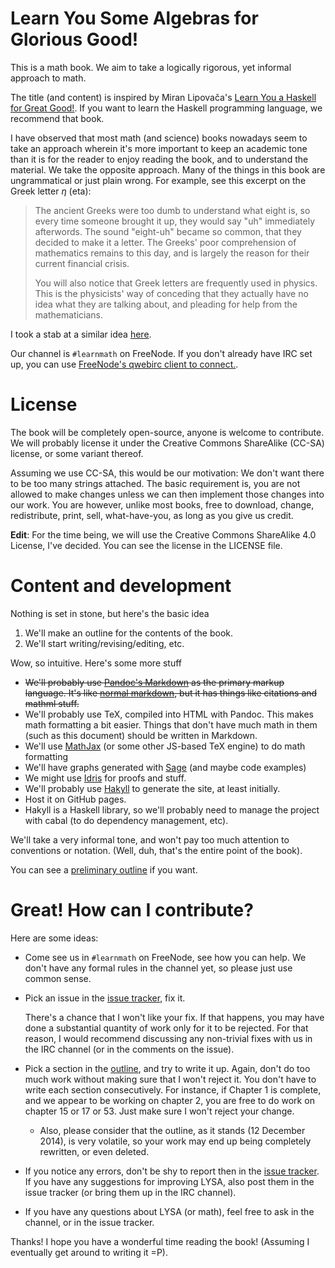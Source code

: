 # Learn You Some Algebras for Glorious Good!

This is a math book. We aim to take a logically rigorous, yet informal approach
to math.

The title (and content) is inspired by Miran Lipovača's
[Learn You a Haskell for Great Good!](http://learnyouahaskell.com/). If you want
to learn the Haskell programming language, we recommend that book.

I have observed that most math (and science) books nowadays seem to take
an approach wherein it's more important to keep an academic tone than it
is for the reader to enjoy reading the book, and to understand the
material. We take the opposite approach. Many of the things in this book
are ungrammatical or just plain wrong. For example, see this excerpt on
the Greek letter $\eta$ (eta):

> The ancient Greeks were too dumb to understand what eight is, so every time
> someone brought it up, they would say "uh" immediately afterwords. The sound
> "eight-uh" became so common, that they decided to make it a letter. The
> Greeks' poor comprehension of mathematics remains to this day, and is largely
> the reason for their current financial crisis.
>
> You will also notice that Greek letters are frequently used in physics. This
> is the physicists' way of conceding that they actually have no idea what they
> are talking about, and pleading for help from the mathematicians.

I took a stab at a similar idea [here](https://github.com/pharpend/lyaa).

Our channel is `#learnmath` on FreeNode. If you don't already have IRC set up,
you can use
[FreeNode's qwebirc client to connect.](http://webchat.freenode.net/?channels=%23learnmath&uio=MT11bmRlZmluZWQb1).

# License

The book will be completely open-source, anyone is welcome to contribute. We
will probably license it under the Creative Commons ShareAlike (CC-SA) license,
or some variant thereof.

Assuming we use CC-SA, this would be our motivation: We don't want there to be
too many strings attached. The basic requirement is, you are not allowed to make
changes unless we can then implement those changes into our work.  You are
however, unlike most books, free to download, change, redistribute, print, sell,
what-have-you, as long as you give us credit.

**Edit**: For the time being, we will use the Creative Commons
ShareAlike 4.0 License, I've decided. You can see the license in the
LICENSE file.

# Content and development

Nothing is set in stone, but here's the basic idea

1. We'll make an outline for the contents of the book.
2. We'll start writing/revising/editing, etc.

Wow, so intuitive. Here's some more stuff

* ~~We'll probably use
  [Pandoc's Markdown](http://johnmacfarlane.net/pandoc/README.html#pandocs-markdown)
  as the primary markup language. It's like
  [normal markdown](http://daringfireball.net/projects/markdown/), but it has
  things like citations and mathml stuff.~~
* We'll probably use TeX, compiled into HTML with Pandoc. This makes
  math formatting a bit easier. Things that don't have much math in them
  (such as this document) should be written in Markdown.
* We'll use [MathJax](http://www.mathjax.org/) (or some other JS-based TeX
  engine) to do math formatting
* We'll have graphs generated with [Sage](http://www.sagemath.org/) (and maybe
  code examples)
* We might use [Idris](http://www.idris-lang.org/) for proofs and stuff.
* We'll probably use [Hakyll](http://jaspervdj.be/hakyll/) to generate the site,
  at least initially.
* Host it on GitHub pages.
* Hakyll is a Haskell library, so we'll probably need to manage the project with
  cabal (to do dependency management, etc).

We'll take a very informal tone, and won't pay too much attention to conventions
or notation. (Well, duh, that's the entire point of the book).

You can see a [preliminary outline](outline.html) if you want.

# Great! How can I contribute?

Here are some ideas:

* Come see us in `#learnmath` on FreeNode, see how you can help. We don't have
  any formal rules in the channel yet, so please just use common sense.
*   Pick an issue in the [issue tracker](https://github.com/pharpend/lysa/issues),
    fix it. 

    There's a chance that I won't like your fix. If that happens, you may have
    done a substantial quantity of work only for it to be rejected. For that
    reason, I would recommend discussing any non-trivial fixes with us in the
    IRC channel (or in the comments on the issue). 

* Pick a section in the [outline](/outline.html), and try to write it up. Again,
  don't do too much work without making sure that I won't reject it. You don't
  have to write each section consecutively. For instance, if Chapter 1 is
  complete, and we appear to be working on chapter 2, you are free to do work on
  chapter 15 or 17 or 53. Just make sure I won't reject your change.

    + Also, please consider that the outline, as it stands (12 December 2014),
      is very volatile, so your work may end up being completely rewritten, or
      even deleted.
* If you notice any errors, don't be shy to report then in the
  [issue tracker](//github.com/pharpend/lysa/issues). If you have any
  suggestions for improving LYSA, also post them in the issue tracker (or bring
  them up in the IRC channel). 

* If you have any questions about LYSA (or math), feel free to ask in the
  channel, or in the issue tracker.

Thanks! I hope you have a wonderful time reading the book! (Assuming I
eventually get around to writing it =P).
